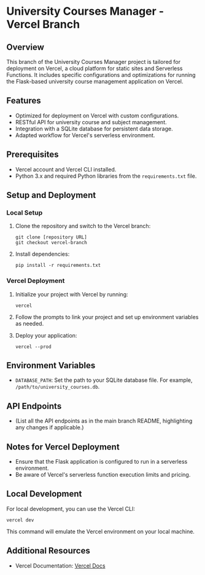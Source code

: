 # University Courses Manager - Vercel Branch

## Overview
This branch of the University Courses Manager project is tailored for deployment on Vercel, a cloud platform for static sites and Serverless Functions. It includes specific configurations and optimizations for running the Flask-based university course management application on Vercel.

## Features
- Optimized for deployment on Vercel with custom configurations.
- RESTful API for university course and subject management.
- Integration with a SQLite database for persistent data storage.
- Adapted workflow for Vercel's serverless environment.

## Prerequisites
- Vercel account and Vercel CLI installed.
- Python 3.x and required Python libraries from the `requirements.txt` file.

## Setup and Deployment
### Local Setup
1. Clone the repository and switch to the Vercel branch:
   ```
   git clone [repository URL]
   git checkout vercel-branch
   ```
2. Install dependencies:
   ```
   pip install -r requirements.txt
   ```

### Vercel Deployment
1. Initialize your project with Vercel by running:
   ```
   vercel
   ```
2. Follow the prompts to link your project and set up environment variables as needed.

3. Deploy your application:
   ```
   vercel --prod
   ```

## Environment Variables
- `DATABASE_PATH`: Set the path to your SQLite database file. For example, `/path/to/university_courses.db`.

## API Endpoints
- (List all the API endpoints as in the main branch README, highlighting any changes if applicable.)

## Notes for Vercel Deployment
- Ensure that the Flask application is configured to run in a serverless environment.
- Be aware of Vercel's serverless function execution limits and pricing.

## Local Development
For local development, you can use the Vercel CLI:
```
vercel dev
```
This command will emulate the Vercel environment on your local machine.

## Additional Resources
- Vercel Documentation: [Vercel Docs](https://vercel.com/docs)

